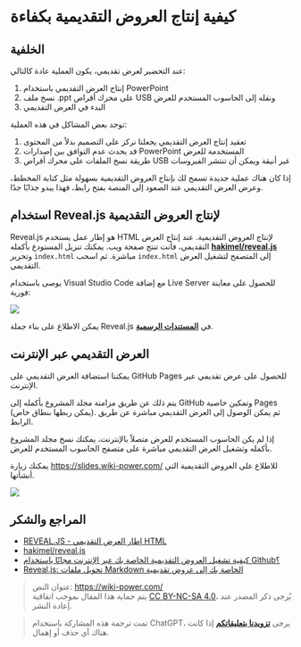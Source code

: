 # كيفية إنتاج العروض التقديمية بكفاءة

## الخلفية

عند التحضير لعرض تقديمي، يكون العملية عادة كالتالي:

1. إنتاج العرض التقديمي باستخدام PowerPoint
2. نسخ ملف .ppt على محرك أقراص USB ونقله إلى الحاسوب المستخدم للعرض
3. البدء في العرض التقديمي

توجد بعض المشاكل في هذه العملية:

1. تعقيد إنتاج العرض التقديمي يجعلنا نركز على التصميم بدلاً من المحتوى
2. قد يحدث عدم التوافق بين إصدارات PowerPoint المستخدمة للعرض
3. طريقة نسخ الملفات على محرك أقراص USB غير أنيقة ويمكن أن تنتشر الفيروسات

إذا كان هناك عملية جديدة تسمح لك بإنتاج العروض التقديمية بسهولة مثل كتابة المخطط، وعرض العرض التقديمي عند الصعود إلى المنصة بفتح رابط، فهذا يبدو جذابًا جدًا.

## استخدام Reveal.js لإنتاج العروض التقديمية

Reveal.js هو إطار عمل يستخدم HTML لإنتاج العروض التقديمية. عند إنتاج العرض التقديمي، فأنت تنتج صفحة ويب. يمكنك تنزيل المستودع بأكمله [**hakimel/reveal.js**](https://github.com/hakimel/reveal.js) وتحرير `index.html` مباشرة. ثم اسحب `index.html` إلى المتصفح لتشغيل العرض التقديمي.

يوصى باستخدام Visual Studio Code مع إضافة Live Server للحصول على معاينة فورية:

![](https://img.wiki-power.com/d/wiki-media/img/20200228194307.png)

يمكن الاطلاع على بناء جملة Reveal.js في [**المستندات الرسمية**](https://revealjs.com/).

## العرض التقديمي عبر الإنترنت

يمكننا استضافة العرض التقديمي على GitHub Pages للحصول على عرض تقديمي عبر الإنترنت.

يتم ذلك عن طريق مزامنة مجلد المشروع بأكمله إلى GitHub وتمكين خاصية Pages (يمكن ربطها بنطاق خاص). ثم يمكن الوصول إلى العرض التقديمي مباشرة عن طريق الرابط.

إذا لم يكن الحاسوب المستخدم للعرض متصلاً بالإنترنت، يمكنك نسخ مجلد المشروع بأكمله وتشغيل العرض التقديمي مباشرة على متصفح الحاسوب المستخدم للعرض.

يمكنك زيارة <https://slides.wiki-power.com/> للاطلاع على العروض التقديمية التي أنشأتها.

![](https://img.wiki-power.com/d/wiki-media/img/20200203144149.png)

## المراجع والشكر

- [REVEAL.JS - إطار العرض التقديمي HTML](https://revealjs.com/)
- [hakimel/reveal.js](https://github.com/hakimel/reveal.js)
- [كيفية تشغيل العروض التقديمية الخاصة بك عبر الإنترنت مجانًا باستخدام Github؟](https://mp.weixin.qq.com/s?__biz=MzIyODI1MzYyNA==&mid=2653540643&idx=1&sn=109613b8eea57eb7589fd9ca2bf56a8b&chksm=f389bbf4c4fe32e29c1ef0cb5cc14de75dec73abf6e43568d4cb437f6133d129378112631f15&mpshare=1&scene=1&srcid=&sharer_sharetime=1582828892161&sharer_shareid=57baeb2b96d0cff9b17ac2c15b36602b&key=113f64ecf669c05f5a4d2e2852665c055c2450ffa0d0edd2be1ada7647e3a09828048a2aeeb2f46f0668254bd54d09470c1319a2e4d57bf6771460f4d5c833bd5e66e6cd5d3bd2ec209683cb408c2c53&ascene=1&uin=MTk5MDUwOTA0Mg%3D%3D&devicetype=Windows+10&version=62080079&lang=zh_CN&exportkey=AwoQ%2FVXFAgH6janLC6ZV2hA%3D&pass_ticket=z4ox3f8nl73K2MPu0EBLLe%2FAru4MK%2B7c3EfDVNQbWWoZL0WujjMAwkBNocQsOmu8)
- [Reveal.js: تحويل ملفات Markdown الخاصة بك إلى عروض تقديمية](https://sspai.com/post/40657)

> عنوان النص: <https://wiki-power.com/>  
> يتم حماية هذا المقال بموجب اتفاقية [CC BY-NC-SA 4.0](https://creativecommons.org/licenses/by/4.0/deed.zh)، يُرجى ذكر المصدر عند إعادة النشر.

> تمت ترجمة هذه المشاركة باستخدام ChatGPT، يرجى [**تزويدنا بتعليقاتكم**](https://github.com/linyuxuanlin/Wiki_MkDocs/issues/new) إذا كانت هناك أي حذف أو إهمال.